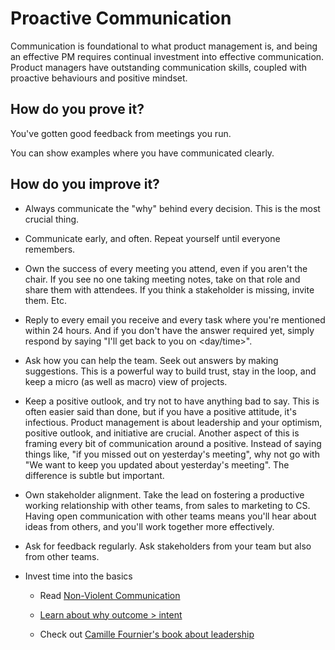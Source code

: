 # Proactive Communication

Communication is foundational to what product management is, and being an effective PM requires continual investment into effective communication. Product managers have outstanding communication skills, coupled with proactive behaviours and positive mindset.

## How do you prove it?

You've gotten good feedback from meetings you run.

You can show examples where you have communicated clearly.

## How do you improve it?

* Always communicate the "why" behind every decision. This is the most crucial thing.

* Communicate early, and often. Repeat yourself until everyone remembers. 

* Own the success of every meeting you attend, even if you aren't the chair. If you see no one taking meeting notes, take on that role and share them with attendees. If you think a stakeholder is missing, invite them. Etc. 

* Reply to every email you receive and every task where you're mentioned within 24 hours. And if you don't have the answer required yet, simply respond by saying "I'll get back to you on <day/time>". 

* Ask how you can help the team. Seek out answers by making suggestions. This is a powerful way to build trust, stay in the loop, and keep a micro (as well as macro) view of projects. 

* Keep a positive outlook, and try not to have anything bad to say. This is often easier said than done, but if you have a positive attitude, it's infectious. Product management is about leadership and your optimism, positive outlook, and initiative are crucial. Another aspect of this is framing every bit of communication around a positive. Instead of saying things like, "if you missed out on yesterday's meeting", why not go with "We want to keep you updated about yesterday's meeting". The difference is subtle but important. 

* Own stakeholder alignment. Take the lead on fostering a productive working relationship with other teams, from sales to marketing to CS. Having open communication with other teams means you'll hear about ideas from others, and you'll work together more effectively. 

* Ask for feedback regularly. Ask stakeholders from your team but also from other teams. 

* Invest time into the basics

    * Read [Non-Violent Communication](https://www.amazon.com/Nonviolent-Communication-Language-Marshall-Rosenberg/dp/1892005034)

    * [Learn about why outcome > intent](https://thebias.com/2017/09/26/how-good-intent-undermines-diversity-and-inclusion/amp/)

    * Check out [Camille Fournier's book about leadership](http://shop.oreilly.com/product/0636920056843.do)

